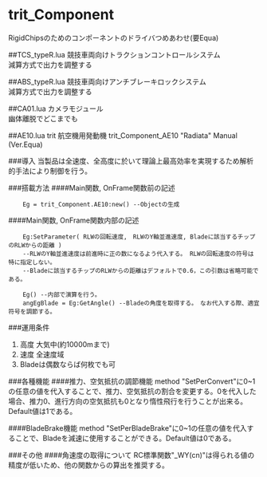 trit_Component
==============

RigidChipsのためのコンポーネントのドライバつめあわせ(要Equa)

##TCS_typeR.lua
競技車両向けトラクションコントロールシステム  
減算方式で出力を調整する


##ABS_typeR.lua
競技車両向けアンチブレーキロックシステム  
減算方式で出力を調整する


##CA01.lua
カメラモジュール  
幽体離脱でどこまでも


##AE10.lua
trit 航空機用発動機 trit_Component_AE10 "Radiata" Manual (Ver.Equa)

###導入
当製品は全速度、全高度に於いて理論上最高効率を実現するため解析的手法により制御を行う。

###搭載方法
####Main関数, OnFrame関数前の記述

		Eg = trit_Component.AE10:new() --Objectの生成

####Main関数, OnFrame関数内部の記述

		Eg:SetParameter( RLWの回転速度,　RLWのY軸並進速度, Bladeに該当するチップのRLWからの距離 )　
		--RLWのY軸並進速度は前進時に正の数になるよう代入する。 RLWの回転速度の符号は特に指定しない。
		--Bladeに該当するチップのRLWからの距離はデフォルトで0.6，この引数は省略可能である。

		Eg() --内部で演算を行う。
		angEgBlade = Eg:GetAngle() --Bladeの角度を取得する。　なお代入する際、適宜符号を調節する。

###運用条件
1. 高度  大気中(約10000mまで) 
2. 速度  全速度域 
3. Bladeは偶数ならば何枚でも可 

###各種機能
####推力、空気抵抗の調節機能
method "SetPerConvert"に0~1の任意の値を代入することで、推力、空気抵抗の割合を変更する。0を代入した場合、推力0、進行方向の空気抵抗も0となり惰性飛行を行うことが出来る。Default値は1である。

####BladeBrake機能
method "SetPerBladeBrake"に0~1の任意の値を代入することで、Bladeを減速に使用することができる。Default値は0である。

###その他
####角速度の取得について
RC標準関数"_WY(cn)"は得られる値の精度が低いため、他の関数からの算出を推奨する。
